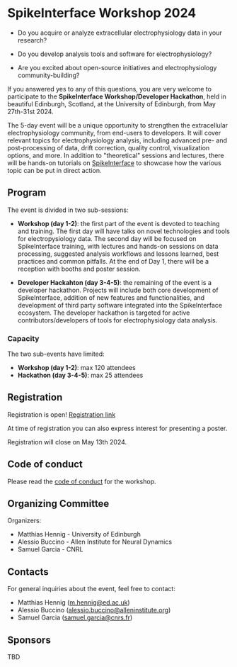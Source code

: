 # SpikeInterface Workshop 2024

* Do you acquire or analyze extracellular electrophysiology data in your research? 

* Do you develop analysis tools and software for electrophysiology?

* Are you excited about open-source initiatives and electrophysiology community-building?

If you answered yes to any of this questions, you are very welcome to participate to the 
**SpikeInterface Workshop/Developer Hackathon**, held in beautiful Edinburgh, Scotland, at the University of Edinburgh, 
from May 27th-31st 2024.

The 5-day event will be a unique opportunity to strengthen the extracellular electrophysiology community, 
from end-users to developers. It will cover relevant topics for electrophysiology analysis, including advanced 
pre- and post-processing of data, drift correction, quality control, visualization options, and more. 
In addition to "theoretical" sessions and lectures, there will be hands-on tutorials on [SpikeInterface](https://spikeinterface.readthedocs.io/en/latest/) to showcase how the various topic can be put in direct action. 


## Program

The event is divided in two sub-sessions:
* **Workshop (day 1-2)**: the first part of the event is devoted to teaching and training. The first day will have talks on novel technologies and tools for electropysiology data. The second day will be focused on SpikeInterface training, with lectures and hands-on sessions on data processing, suggested analysis workflows and lessons learned, best practices and common pitfalls.
At the end of Day 1, there will be a reception with booths and poster session.

* **Developer Hackahton (day 3-4-5)**: the remaining of the event is a developer hackathon. Projects will include both core development of SpikeInterface, addition of new features and functionalities, and development of third party software integrated into the SpikeInterface ecosystem. The developer hackathon is targeted for active contributors/developers of tools for electrophysiology data analysis.

### Capacity

The two sub-events have limited:

* **Workshop (day 1-2)**: max 120 attendees
* **Hackathon (day 3-4-5)**: max 25 attendees


## Registration

Registration is open! 
[Registration link](https://forms.gle/iaBgEuw24wzzhJpF8)

At time of registration you can also express interest for presenting a poster.


Registration will close on May 13th 2024.


## Code of conduct

Please read the [code of conduct](code-of-conduct/) for the workshop.

## Organizing Committee

Organizers:
* Matthias Hennig - University of Edinburgh
* Alessio Buccino - Allen Institute for Neural Dynamics
* Samuel Garcia - CNRL


## Contacts

For general inquiries about the event, feel free to contact:
* Matthias Hennig (m.hennig@ed.ac.uk) 
* Alessio Buccino (alessio.buccino@alleninstitute.org)
* Samuel Garcia (samuel.garcia@cnrs.fr)

## Sponsors

TBD
